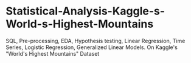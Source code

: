 # Statistical-Analysis-Kaggle-s-World-s-Highest-Mountains
SQL, Pre-processing, EDA, Hypothesis testing, Linear Regression, Time Series, Logistic Regression, Generalized Linear Models.   On Kaggle's "World's Highest Mountains"​ Dataset
